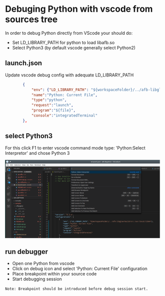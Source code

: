 # Debuging Python with vscode from sources tree

In order to debug Python directly from VScode your should do:

* Set LD_LIBRARY_PATH for python to load libafb.so
* Select Python3 (by default vscode generally select Python2)

## launch.json

Update vscode debug config with adequate LD_LIBRARY_PATH
```json
        {
            "env": {"LD_LIBRARY_PATH": "${workspaceFolder}/../afb-libglue/build/src:/usr/local/lib64"},
            "name":"Python: Current File",
            "type":"python",
            "request":"launch",
            "program":"${file}",
            "console":"integratedTerminal"
        },
```

## select Python3

For this click F1 to enter vscode command mode
type: 'Python:Select Interpretor' and chose Python 3

![vscode python3 debug](./python3-vscode-config.png)

## run debugger

* Open one Python from vscode
* Click on debug icon and select 'Python: Current File' configuration
* Place breakpoint within your source code
* Start debugging session

`Note: Breakpoint should be introduced before debug session start.`


